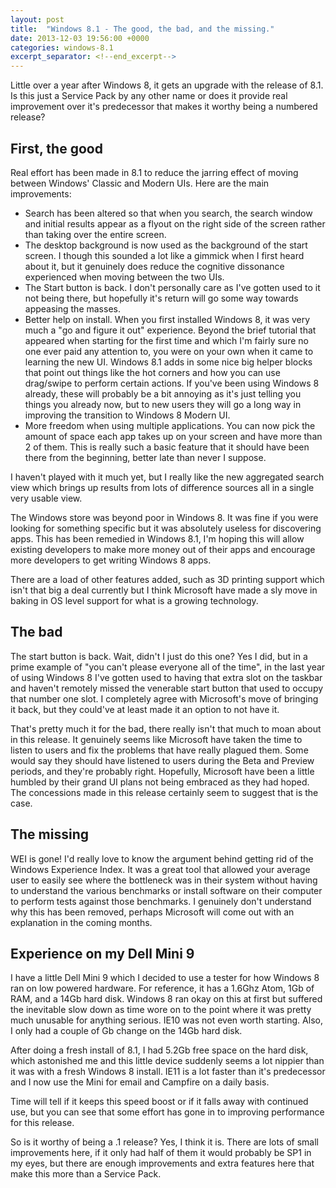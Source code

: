 ```yaml
---
layout: post
title:  "Windows 8.1 - The good, the bad, and the missing."
date: 2013-12-03 19:56:00 +0000
categories: windows-8.1
excerpt_separator: <!--end_excerpt-->
---
```


Little over a year after Windows 8, it gets an upgrade with the release of 8.1. Is this just a Service Pack by any other name or does it provide real improvement over it's predecessor that makes it worthy being a numbered release?
<!--end_excerpt-->
## First, the good
Real effort has been made in 8.1 to reduce the jarring effect of moving between Windows' Classic and Modern UIs. Here are the main improvements:

* Search has been altered so that when you search, the search window and initial results appear as a flyout on the right side of the screen rather than taking over the entire screen.
* The desktop background is now used as the background of the start screen. I though this sounded a lot like a gimmick when I first heard about it, but it genuinely does reduce the cognitive dissonance experienced when moving between the two UIs.
* The Start button is back. I don't personally care as I've gotten used to it not being there, but hopefully it's return will go some way towards appeasing the masses. 
* Better help on install. When you first installed Windows 8, it was very much a "go and figure it out" experience. Beyond the brief tutorial that appeared when starting for the first time and which I'm fairly sure no one ever paid any attention to, you were on your own when it came to learning the new UI. Windows 8.1 adds in some nice big helper blocks that point out things like the hot corners and how you can use drag/swipe to perform certain actions. If you've been using Windows 8 already, these will probably be a bit annoying as it's just telling you things you already now, but to new users they will go a long way in improving the transition to Windows 8 Modern UI.
* More freedom when using multiple applications. You can now pick the amount of space each app takes up on your screen and have more than 2 of them. This is really such a basic feature that it should have been there from the beginning, better late than never I suppose.

I haven't played with it much yet, but I really like the new aggregated search view which brings up results from lots of difference sources all in a single very usable view.

The Windows store was beyond poor in Windows 8. It was fine if you were looking for something specific but it was absolutely useless for discovering apps. This has been remedied in Windows 8.1, I'm hoping this will allow existing developers to make more money out of their apps and encourage more developers to get writing Windows 8 apps.

There are a load of other features added, such as 3D printing support which isn't that big a deal currently but I think Microsoft have made a sly move in baking in OS level support for what is a growing technology.

## The bad
The start button is back. Wait, didn't I just do this one? Yes I did, but in a prime example of "you can't please everyone all of the time", in the last year of using Windows 8 I've gotten used to having that extra slot on the taskbar and haven't remotely missed the venerable start button that used to occupy that number one slot. I completely agree with Microsoft's move of bringing it back, but they could've at least made it an option to not have it.

That's pretty much it for the bad, there really isn't that much to moan about in this release. It genuinely seems like Microsoft have taken the time to listen to users and fix the problems that have really plagued them. Some would say they should have listened to users during the Beta and Preview periods, and they're probably right. Hopefully, Microsoft have been a little humbled by their grand UI plans not being embraced as they had hoped. The concessions made in this release certainly seem to suggest that is the case.

## The missing
WEI is gone! I'd really love to know the argument behind getting rid of the Windows Experience Index. It was a great tool that allowed your average user to easily see where the bottleneck was in their system without having to understand the various benchmarks or install software on their computer to perform tests against those benchmarks. I genuinely don't understand why this has been removed, perhaps Microsoft will come out with an explanation in the coming months.

## Experience on my Dell Mini 9
I have a little Dell Mini 9 which I decided to use a tester for how Windows 8 ran on low powered hardware. For reference, it has a 1.6Ghz Atom, 1Gb of RAM, and a 14Gb hard disk. Windows 8 ran okay on this at first but suffered the inevitable slow down as time wore on to the point where it was pretty much unusable for anything serious. IE10 was not even worth starting. Also, I only had a couple of Gb change on the 14Gb hard disk.

After doing a fresh install of 8.1, I had 5.2Gb free space on the hard disk, which astonished me and this little device suddenly seems a lot nippier than it was with a fresh Windows 8 install. IE11 is a lot faster than it's predecessor and I now use the Mini for email and Campfire on a daily basis.

Time will tell if it keeps this speed boost or if it falls away with continued use, but you can see that some effort has gone in to improving performance for this release.

So is it worthy of being a .1 release? Yes, I think it is. There are lots of small improvements here, if it only had half of them it would probably be SP1 in my eyes, but there are enough improvements and extra features here that make this more than a Service Pack.
